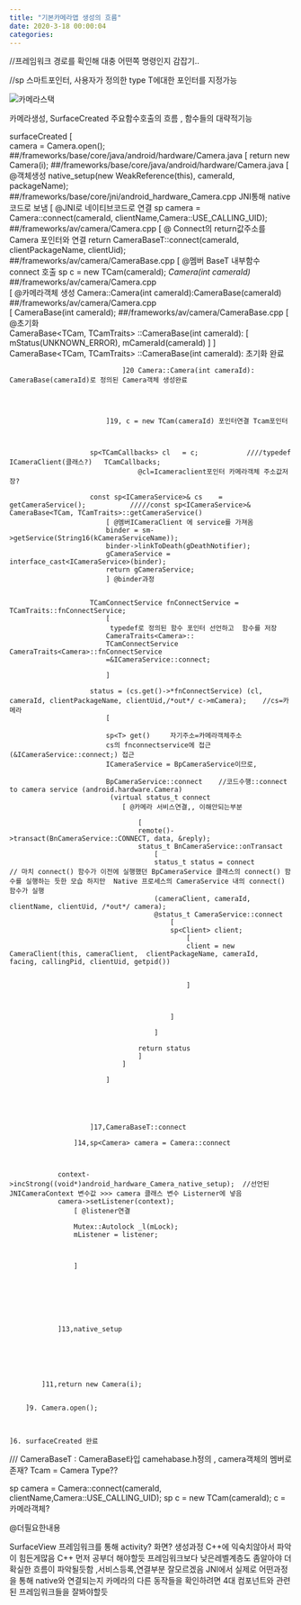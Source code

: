 ```yaml
---
title: "기본카메라앱 생성의 흐름"
date: 2020-3-18 00:00:04
categories:
---
```



//프레임워크 경로를 확인해 대충 어떤쪽 명령인지 감잡기..


//sp<T>
스마트포인터,
사용자가 정의한 type T에대한 
포인터를 지정가능




![카메라스택](https://t1.daumcdn.net/cfile/tistory/224F523A55DEDFC508)

 

카메라생성,
SurfaceCreated 주요함수호출의 흐름 , 함수들의 대략적기능



surfaceCreated
	[	 
	camera = Camera.open();            ##/frameworks/base/core/java/android/hardware/Camera.java
		[
		return new Camera(i);            ##/frameworks/base/core/java/android/hardware/Camera.java
			[  @객체생성
			native_setup(new WeakReference<Camera>(this), cameraId, packageName);                    ##/frameworks/base/core/jni/android_hardware_Camera.cpp     JNI통해 native코드로 보냄
				[   @JNI로 네이티브코드로 연결
				 sp<Camera> camera = Camera::connect(cameraId, clientName,Camera::USE_CALLING_UID);             ##/frameworks/av/camera/Camera.cpp
					[     @ Connect의 return값주소를  Camera 포인터와 연결
					return CameraBaseT::connect(cameraId, clientPackageName, clientUid);         ##/frameworks/av/camera/CameraBase.cpp
						[   @멤버 BaseT 내부함수 connect 호출
						sp<TCam> c = new TCam(cameraId);   *Camera(int cameraId)* 		##/frameworks/av/camera/Camera.cpp  
							[ @카메라객체 생성
							Camera::Camera(int cameraId):CameraBase(cameraId)   ##/frameworks/av/camera/Camera.cpp						            
								[
								CameraBase(int cameraId);            ##/frameworks/av/camera/CameraBase.cpp
									[ @초기화 										
									CameraBase<TCam, TCamTraits> ::CameraBase(int cameraId):
										[
										mStatus(UNKNOWN_ERROR),
										mCameraId(cameraId)
										]
									]  CameraBase<TCam, TCamTraits> ::CameraBase(int cameraId): 초기화 완료           
								
								]20 Camera::Camera(int cameraId): CameraBase(cameraId)로 정의된 Camera객체 생성완료
							
							
							
							
							]19, c = new TCam(cameraId) 포인터연결 Tcam포인터
						
						
						
						sp<TCamCallbacks> cl   = c;            ////typedef ICameraClient(클래스?)   TCamCallbacks;  
									@cl=Icameraclient포인터 카메라객체 주소값저장?
						
						const sp<ICameraService>& cs 	= getCameraService();           /////const sp<ICameraService>& CameraBase<TCam, TCamTraits>::getCameraService()
							[ @멤버ICameraClient 에 service를 가져옴
							binder = sm->getService(String16(kCameraServiceName));
							binder->linkToDeath(gDeathNotifier);
							gCameraService = interface_cast<ICameraService>(binder);
							return gCameraService;	
							] @binder과정
						
						
						TCamConnectService fnConnectService = TCamTraits::fnConnectService;
							[
							 typedef로 정의된 함수 포인터 선언하고  함수를 저장
							CameraTraits<Camera>::
							TCamConnectService CameraTraits<Camera>::fnConnectService 
							=&ICameraService::connect;
							
							]
						
						status = (cs.get()->*fnConnectService) (cl, cameraId, clientPackageName, clientUid,/*out*/ c->mCamera);    //cs=카메라 
							[
							
							sp<T> get()     자기주소=카메라객체주소
							cs의 fnconnectservice에 접근  (&ICameraService::connect;) 접근						
							ICameraService = BpCameraService이므로,
							
							BpCameraService::connect    //코드수행::connect to camera service (android.hardware.Camera)
						     (virtual status_t connect	
								[ @카메라 서비스연결,, 이해안되는부분
								
									[
									remote()->transact(BnCameraService::CONNECT, data, &reply);
									status_t BnCameraService::onTransact
										[
										status_t status = connect        // 마치 connect() 함수가 이전에 실행했던 BpCameraService 클래스의 connect() 함수를 실행하는 듯한 모습 하지만  Native 프로세스의 CameraService 내의 connect() 함수가 실행
										(cameraClient, cameraId,  clientName, clientUid, /*out*/ camera);
										@status_t CameraService::connect
											[
											sp<Client> client;
												[
												client = new CameraClient(this, cameraClient,  clientPackageName, cameraId,    facing, callingPid, clientUid, getpid())


												]
											
											
											
											]
										
										]

									return status
									]
								]

							]
							
						
												
						
						
						]17,CameraBaseT::connect				
					
					]14,sp<Camera> camera = Camera::connect
				
				
				
				context->incStrong((void*)android_hardware_Camera_native_setup);  //선언된 JNICameraContext 변수값 >>> camera 클래스 변수 Listerner에 넣음
				camera->setListener(context);    
					[ @listener연결
					
					Mutex::Autolock _l(mLock);
					mListener = listener;
					
					
								
					]

				
				
				
				
				
		
				]13,native_setup
			


				
			
			
			]11,return new Camera(i);

		
		]9.	Camera.open();

	
		
	]6. surfaceCreated 완료










///
CameraBaseT : CameraBase<Tcam>타입
camehabase.h정의 , camera객체의 멤버로존재?
Tcam = Camera Type??

sp<Camera> camera = Camera::connect(cameraId, clientName,Camera::USE_CALLING_UID);
sp<TCam> c = new TCam(cameraId);
c = 카메라객체?








@더필요한내용

SurfaceView 프레임워크를 통해 activity? 화면? 생성과정
C++에 익숙치않아서 파악이 힘든게많음 C++ 먼저 공부더 해야할듯
프레임워크보다 낮은레벨계층도 좀알아야 더 확실한 흐름이 파악될듯함 ,서비스등록,연결부분 잘모르겠음
JNI에서 실제로 어떤과정을 통해 native와 연결되는지
카메라의 다른 동작들을 확인하려면 4대 컴포넌트와 관련된 프레임워크들을 잘봐야할듯




















